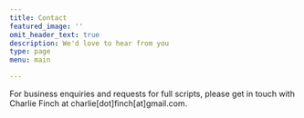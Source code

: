 ```yaml
---
title: Contact
featured_image: ''
omit_header_text: true
description: We'd love to hear from you
type: page
menu: main

---
```



For business enquiries and requests for full scripts, please get in touch with Charlie Finch at charlie[dot]finch[at]gmail.com.





